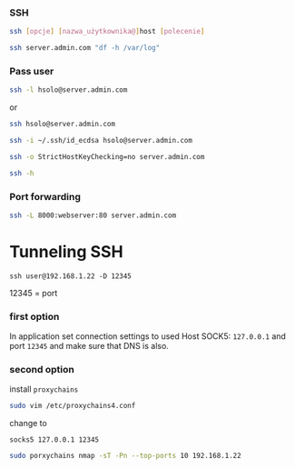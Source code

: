 ### SSH
```bash
ssh [opcje] [nazwa_użytkownika@]host [polecenie]
```
```bash
ssh server.admin.com "df -h /var/log"
```

### Pass user
```bash
ssh -l hsolo@server.admin.com
```
or 
```bash
ssh hsolo@server.admin.com
```

```bash
ssh -i ~/.ssh/id_ecdsa hsolo@server.admin.com
```

```bash
ssh -o StrictHostKeyChecking=no server.admin.com
```

```bash
ssh -h
```


### Port forwarding
```bash
ssh -L 8000:webserver:80 server.admin.com
```
# Tunneling SSH
```
ssh user@192.168.1.22 -D 12345
```
12345 = port
### first option
In application set connection settings to used Host SOCK5: `127.0.0.1` and port `12345` and make sure that DNS is also.
### second option
install `proxychains`
```bash
sudo vim /etc/proxychains4.conf
```
change to 
```text
socks5 127.0.0.1 12345 
```
```bash
sudo porxychains nmap -sT -Pn --top-ports 10 192.168.1.22
```